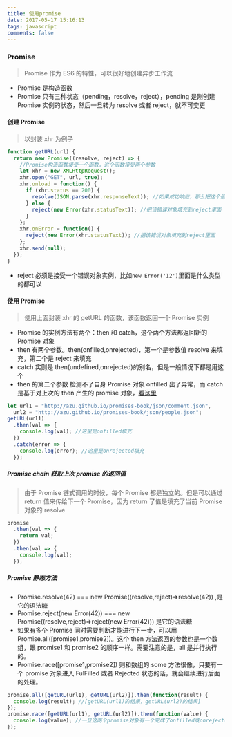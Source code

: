 ```yaml
---
title: 使用promise
date: 2017-05-17 15:16:13
tags: javascript
comments: false
---
```


### Promise

> Promise 作为 ES6 的特性，可以很好地创建异步工作流

* Promise 是构造函数
* Promise 只有三种状态（pending，resolve，reject），pending 是刚创建 Promise 实例的状态，然后一旦转为 resolve 或者 reject，就不可变更

#### 创建 Promise

> 以封装 xhr 为例子

```javascript
function getURL(url) {
  return new Promise((resolve, reject) => {
    //Promise构造函数接受一个函数，这个函数接受两个参数
    let xhr = new XMLHttpRequest();
    xhr.open("GET", url, true);
    xhr.onload = function() {
      if (xhr.status == 200) {
        resolve(JSON.parse(xhr.responseText)); //如果成功响应，那么把这个值填充到resolve
      } else {
        reject(new Error(xhr.statusText)); //把该错误对象填充到reject里面
      }
    };
    xhr.onError = function() {
      reject(new Error(xhr.statusText)); //把该错误对象填充到reject里面
    };
    xhr.send(null);
  });
}
```

* reject 必须是接受一个错误对象实例，比如`new Error('12')`里面是什么类型的都可以

#### 使用 Promise

> 使用上面封装 xhr 的 getURL 的函数，该函数返回一个 Promise 实例

* Promise 的实例方法有两个：then 和 catch，这个两个方法都返回新的 Promise 对象
* then 有两个参数。then(onfilled,onrejected)，第一个是参数值 resolve 来填充，第二个是 reject 来填充
* catch 实则是 then(undefined,onrejected)的别名，但是一般情况下都是用这个
* then 的第二个参数 检测不了自身 Promise 对象 onfilled 出了异常，而 catch 是基于对上次的 then 产生的 promise 对象，[看这里](https://www.kancloud.cn/kancloud/promises-book/44255)

```javascript
let url1 = "http://azu.github.io/promises-book/json/comment.json",
  url2 = "http://azu.github.io/promises-book/json/people.json";
getURL(url1)
  .then(val => {
    console.log(val); //这里是onfilled填充
  })
  .catch(error => {
    console.log(error); //这里是onrejected填充
  });
```

##### Promise chain 获取上次 promise 的返回值

> 由于 Promise 链式调用的时候，每个 Promise 都是独立的。但是可以通过 return 值来传给下一个 Promise，因为 return 了值是填充了当前 Promise 对象的 resolve

```javascript
promise
  .then(val => {
    return val;
  })
  .then(val => {
    console.log(val);
  });
```

##### Promise 静态方法

* Promise.resolve(42) === new Promise((resolve,reject)=>resolve(42)) ,是它的语法糖
* Promise.reject(new Error(42)) === new Promise((resolve,reject)=>reject(new Error(42))) 是它的语法糖
* 如果有多个 Promise 同时需要判断才能进行下一步，可以用 Promise.all([promise1,promise2])。这个 then 方法返回的参数也是一个数组，跟 promise1 和 promise2 的顺序一样。需要注意的是，all 是并行执行的。
* Promise.race([promise1,promise2]) 则和数组的 some 方法很像，只要有一个 promise 对象进入 FulFilled 或者 Rejected 状态的话，就会继续进行后面的处理。

```javascript
promise.all([getURL(url1), getURL(url2)]).then(function(result) {
  console.log(result); //[getURL(url1)的结果，getURL(url2)的结果]
});
promise.race([getURL(url1), getURL(url2)]).then(function(value) {
  console.log(value); //一旦这两个promise对象有一个完成了onfilled或onrejected状态，那么就会进行后续的then，所以这里then的参数只有一个value。但不并不会影响其他promise对象的进行，只是它们的结果值不会出现在then的里面
});
```
